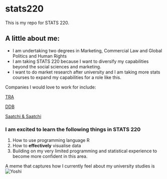 # stats220

This is my repo for STATS 220. 

## A little about me:

- I am undertaking two degrees in Marketing, Commercial Law and Global Politics and Human Rights
- I am taking STATS 220 because I want to diversify my capabilities beyond the social sciences and marketing.
- I want to do market research after university and I am taking more stats courses to expand my capabilities for a role like this.

Companies I would love to work for include:

[TRA](https://www.theresearchagency.com/)

[DDB](https://www.ddbgroup.co.nz/ddb)

[Saatchi & Saatchi](https://www.saatchi.co.nz/)

### I am excited to learn the following things in STATS 220
1. How to use programming language R
2. How to **effectively** visualise data
3. Building on my very limited programming and statistical experience to become more confident in this area.


A meme that captures how I currently feel about my university studies is ![Yoshi](https://media3.giphy.com/media/v1.Y2lkPTc5MGI3NjExdzJmZmo3bGx3c3pseDhybXJxMWllYmdpdjh3cGNmaWgzcWhuZnFmayZlcD12MV9pbnRlcm5hbF9naWZfYnlfaWQmY3Q9Zw/RCwOTgJidoMda/giphy.gif)
